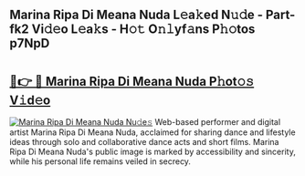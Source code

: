 ## Marina Ripa Di Meana Nuda L𝚎a𝚔ed N𝚞𝚍e - Part-fk2 Vi𝚍𝚎o L𝚎a𝚔s - H𝚘𝚝 O𝚗𝚕yf𝚊ns P𝚑𝚘tos p7NpD

# <h2><a href="http://kf9ho39.oniu.top/?m=Marina+Ripa+Di+Meana+Nuda">🔗👉 🔴 Marina Ripa Di Meana Nuda P𝚑ot𝚘𝚜 V𝚒d𝚎o</a></h2>

[![Marina Ripa Di Meana Nuda Nu𝚍e𝚜](https://i.imgur.com/0qMVB7G.gif)](http://kf9ho39.oniu.top/?m=Marina+Ripa+Di+Meana+Nuda)
Web-based performer and digital artist Marina Ripa Di Meana Nuda, acclaimed for sharing dance and lifestyle ideas through solo and collaborative dance acts and short films. Marina Ripa Di Meana Nuda's public image is marked by accessibility and sincerity, while his personal life remains veiled in secrecy.  
